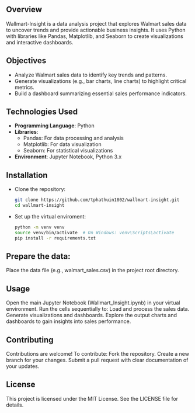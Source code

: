 ## Overview

Wallmart-Insight is a data analysis project that explores Walmart sales data to uncover trends and provide actionable business insights. It uses Python with libraries like Pandas, Matplotlib, and Seaborn to create visualizations and interactive dashboards.

## Objectives

- Analyze Walmart sales data to identify key trends and patterns.
- Generate visualizations (e.g., bar charts, line charts) to highlight critical metrics.
- Build a dashboard summarizing essential sales performance indicators.

## Technologies Used

- **Programming Language**: Python
- **Libraries**:
  - Pandas: For data processing and analysis
  - Matplotlib: For data visualization
  - Seaborn: For statistical visualizations
- **Environment**: Jupyter Notebook, Python 3.x

## Installation

- Clone the repository:

  ```bash
  git clone https://github.com/tphathuin1802/wallmart-insight.git
  cd wallmart-insight

- Set up the virtual enviroment:
   ```bash
  python -m venv venv
  source venv/bin/activate  # On Windows: venv\Scripts\activate
  pip install -r requirements.txt

## Prepare the data:
Place the data file (e.g., walmart_sales.csv) in the project root directory.

## Usage

Open the main Jupyter Notebook (Wallmart_Insight.ipynb) in your virtual environment.
Run the cells sequentially to:
Load and process the sales data.
Generate visualizations and dashboards.
Explore the output charts and dashboards to gain insights into sales performance.

## Contributing

Contributions are welcome! To contribute:
Fork the repository.
Create a new branch for your changes.
Submit a pull request with clear documentation of your updates.

## License

This project is licensed under the MIT License. See the LICENSE file for details.
